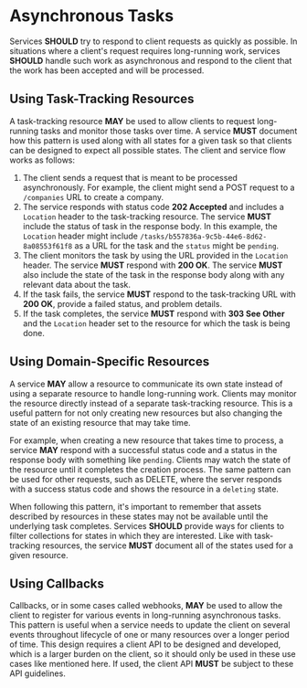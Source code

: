 # Asynchronous Tasks

Services **SHOULD** try to respond to client requests as quickly as possible. In situations where a client's request requires long-running work, services **SHOULD** handle such work as asynchronous and respond to the client that the work has been accepted and will be processed.

## Using Task-Tracking Resources

A task-tracking resource **MAY** be used to allow clients to request long-running tasks and monitor those tasks over time. A service **MUST** document how this pattern is used along with all states for a given task so that clients can be designed to expect all possible states. The client and service flow works as follows:

1. The client sends a request that is meant to be processed asynchronously. For example, the client might send a POST request to a `/companies` URL to create a company.
1. The service responds with status code **202 Accepted** and includes a `Location` header to the task-tracking resource. The service **MUST** include the status of task in the response body. In this example, the `Location` header might include `/tasks/b557836a-9c5b-44e6-8d62-8a08553f61f8` as a URL for the task and the `status` might be `pending`.
1. The client monitors the task by using the URL provided in the `Location` header. The service **MUST** respond with **200 OK**. The service **MUST** also include the state of the task in the response body along with any relevant data about the task.
1. If the task fails, the service **MUST** respond to the task-tracking URL with **200 OK**, provide a failed status, and problem details.
1. If the task completes, the service **MUST** respond with **303 See Other** and the `Location` header set to the resource for which the task is being done.

## Using Domain-Specific Resources

A service **MAY** allow a resource to communicate its own state instead of using a separate resource to handle long-running work. Clients may monitor the resource directly instead of a separate task-tracking resource. This is a useful pattern for not only creating new resources but also changing the state of an existing resource that may take time.

For example, when creating a new resource that takes time to process, a service **MAY** respond with a successful status code and a status in the response body with something like `pending`. Clients may watch the state of the resource until it completes the creation process. The same pattern can be used for other requests, such as DELETE, where the server responds with a success status code and shows the resource in a `deleting` state.

When following this pattern, it's important to remember that assets described by resources in these states may not be available until the underlying task completes. Services **SHOULD** provide ways for clients to filter collections for states in which they are interested. Like with task-tracking resources, the service **MUST** document all of the states used for a given resource.

## Using Callbacks

Callbacks, or in some cases called webhooks, **MAY** be used to allow the client to register for various events in long-running asynchronous tasks. This pattern is useful when a service needs to update the client on several events throughout lifecycle of one or many resources over a longer period of time. This design requires a client API to be designed and developed, which is a larger burden on the client, so it should only be used in these use cases like mentioned here. If used, the client API **MUST** be subject to these API guidelines.
